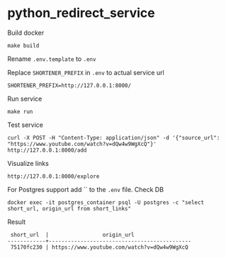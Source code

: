 # python_redirect_service

Build docker

```shell
make build
```

Rename `.env.template` to `.env`

Replace `SHORTENER_PREFIX` in `.env` to actual service url

```shell
SHORTENER_PREFIX=http://127.0.0.1:8000/
```

Run service

```shell
make run
```

Test service
```shell
curl -X POST -H "Content-Type: application/json" -d '{"source_url": "https://www.youtube.com/watch?v=dQw4w9WgXcQ"}' http://127.0.0.1:8000/add
```

Visualize links
```shell
http://127.0.0.1:8000/explore
```

For Postgres support add `` to the `.env` file. Check DB
```shell
docker exec -it postgres_container psql -U postgres -c "select short_url, origin_url from short_links"
```

Result
```shell
 short_url  |                 origin_url                  
------------+---------------------------------------------
 75170fc230 | https://www.youtube.com/watch?v=dQw4w9WgXcQ
 ```